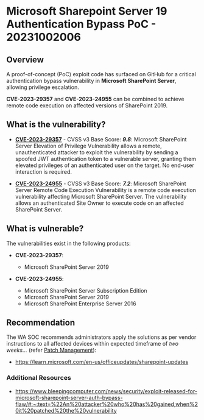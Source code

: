 # Microsoft Sharepoint Server 19 Authentication Bypass PoC - 20231002006

## Overview

A proof-of-concept (PoC) exploit code has surfaced on GitHub for a critical authentication bypass vulnerability in **Microsoft SharePoint Server**, allowing privilege escalation.

**CVE-2023-29357** and **CVE-2023-24955** can be combined to achieve remote code execution on affected versions of SharePoint 2019.

## What is the vulnerability?

- [**CVE-2023-29357**](https://www.cve.org/CVERecord?id=CVE-2023-29357) - CVSS v3 Base Score: ***9.8***: Microsoft SharePoint Server Elevation of Privilege Vulnerability allows a remote, unauthenticated attacker to exploit the vulnerability by sending a spoofed JWT authentication token to a vulnerable server, granting them elevated privileges of an authenticated user on the target. No end-user interaction is required.

- [**CVE-2023-24955**](https://www.cve.org/CVERecord?id=CVE-2023-24955) - CVSS v3 Base Score: ***7.2***: Microsoft SharePoint Server Remote Code Execution Vulnerability is a remote code execution vulnerability affecting Microsoft SharePoint Server. The vulnerability allows an authenticated Site Owner to execute code on an affected SharePoint Server.

## What is vulnerable?

The vulnerabilities exist in the following products:

- **CVE-2023-29357**:
  - Microsoft SharePoint Server 2019

- **CVE-2023-24955**:
  - Microsoft SharePoint Server Subscription Edition
  - Microsoft SharePoint Server 2019
  - Microsoft SharePoint Enterprise Server 2016

## Recommendation

The WA SOC recommends administrators apply the solutions as per vendor instructions to all affected devices within expected timeframe of *two weeks...* (refer [Patch Management](../guidelines/patch-management.md)):

- <https://learn.microsoft.com/en-us/officeupdates/sharepoint-updates>

### Additional Resources

- <https://www.bleepingcomputer.com/news/security/exploit-released-for-microsoft-sharepoint-server-auth-bypass-flaw/#:~:text=%22An%20attacker%20who%20has%20gained,when%20it%20patched%20the%20vulnerability>